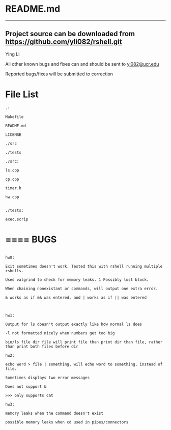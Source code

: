 README.md
===

------
Project source can be downloaded from https://github.com/yli082/rshell.git
-----

Ying Li

All other known bugs and fixes can and should be sent to yl082@ucr.edu

Reported bugs/fixes will be submitted to correction

File List
======
```
.:

Makefile

README.md

LICENSE

./src

./tests

```
```
./src:

ls.cpp

cp.cpp

timer.h

hw.cpp
```
```

./tests:

exec.scrip

```
====
BUGS
====
```

hw0:

Exit sometimes doesn't work. Tested this with rshell running multiple rshells.

Used valgrind to check for memory leaks. 1 Possibly lost block.

When chaining nonexistant or commands, will output one extra error.

& works as if && was entered, and | works as if || was entered



hw1:

Output for ls doesn't output exactly like how normal ls does

-l not formatted nicely when numbers get too big

bin/ls file dir file will print file than print dir than file, rather than print both files before dir

hw2:

echo word > file | something, will echo word to something, instead of file.

Sometimes displays two error messages

Does not support &

>>> only supports cat

hw3:

memory leaks when the command doesn't exist

possible memory leaks when cd used in pipes/connectors

```
